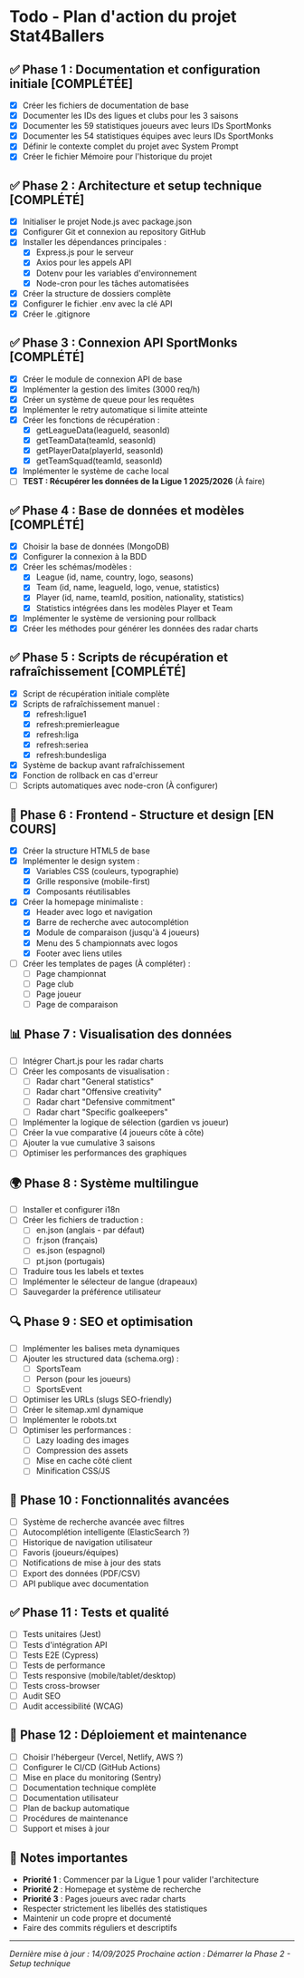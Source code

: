 # Todo - Plan d'action du projet Stat4Ballers

## ✅ Phase 1 : Documentation et configuration initiale [COMPLÉTÉE]
- [x] Créer les fichiers de documentation de base
- [x] Documenter les IDs des ligues et clubs pour les 3 saisons
- [x] Documenter les 59 statistiques joueurs avec leurs IDs SportMonks
- [x] Documenter les 54 statistiques équipes avec leurs IDs SportMonks
- [x] Définir le contexte complet du projet avec System Prompt
- [x] Créer le fichier Mémoire pour l'historique du projet

## ✅ Phase 2 : Architecture et setup technique [COMPLÉTÉ]
- [x] Initialiser le projet Node.js avec package.json
- [x] Configurer Git et connexion au repository GitHub
- [x] Installer les dépendances principales :
  - [x] Express.js pour le serveur
  - [x] Axios pour les appels API
  - [x] Dotenv pour les variables d'environnement
  - [x] Node-cron pour les tâches automatisées
- [x] Créer la structure de dossiers complète
- [x] Configurer le fichier .env avec la clé API
- [x] Créer le .gitignore

## ✅ Phase 3 : Connexion API SportMonks [COMPLÉTÉ]
- [x] Créer le module de connexion API de base
- [x] Implémenter la gestion des limites (3000 req/h)
- [x] Créer un système de queue pour les requêtes
- [x] Implémenter le retry automatique si limite atteinte
- [x] Créer les fonctions de récupération :
  - [x] getLeagueData(leagueId, seasonId)
  - [x] getTeamData(teamId, seasonId)
  - [x] getPlayerData(playerId, seasonId)
  - [x] getTeamSquad(teamId, seasonId)
- [x] Implémenter le système de cache local
- [ ] **TEST : Récupérer les données de la Ligue 1 2025/2026** (À faire)

## ✅ Phase 4 : Base de données et modèles [COMPLÉTÉ]
- [x] Choisir la base de données (MongoDB)
- [x] Configurer la connexion à la BDD
- [x] Créer les schémas/modèles :
  - [x] League (id, name, country, logo, seasons)
  - [x] Team (id, name, leagueId, logo, venue, statistics)
  - [x] Player (id, name, teamId, position, nationality, statistics)
  - [x] Statistics intégrées dans les modèles Player et Team
- [x] Implémenter le système de versioning pour rollback
- [x] Créer les méthodes pour générer les données des radar charts

## ✅ Phase 5 : Scripts de récupération et rafraîchissement [COMPLÉTÉ]
- [x] Script de récupération initiale complète
- [x] Scripts de rafraîchissement manuel :
  - [x] refresh:ligue1
  - [x] refresh:premierleague
  - [x] refresh:liga
  - [x] refresh:seriea
  - [x] refresh:bundesliga
- [x] Système de backup avant rafraîchissement
- [x] Fonction de rollback en cas d'erreur
- [ ] Scripts automatiques avec node-cron (À configurer)

## 🔄 Phase 6 : Frontend - Structure et design [EN COURS]
- [x] Créer la structure HTML5 de base
- [x] Implémenter le design system :
  - [x] Variables CSS (couleurs, typographie)
  - [x] Grille responsive (mobile-first)
  - [x] Composants réutilisables
- [x] Créer la homepage minimaliste :
  - [x] Header avec logo et navigation
  - [x] Barre de recherche avec autocomplétion
  - [x] Module de comparaison (jusqu'à 4 joueurs)
  - [x] Menu des 5 championnats avec logos
  - [x] Footer avec liens utiles
- [ ] Créer les templates de pages (À compléter) :
  - [ ] Page championnat
  - [ ] Page club
  - [ ] Page joueur
  - [ ] Page de comparaison

## 📊 Phase 7 : Visualisation des données
- [ ] Intégrer Chart.js pour les radar charts
- [ ] Créer les composants de visualisation :
  - [ ] Radar chart "General statistics"
  - [ ] Radar chart "Offensive creativity"
  - [ ] Radar chart "Defensive commitment"
  - [ ] Radar chart "Specific goalkeepers"
- [ ] Implémenter la logique de sélection (gardien vs joueur)
- [ ] Créer la vue comparative (4 joueurs côte à côte)
- [ ] Ajouter la vue cumulative 3 saisons
- [ ] Optimiser les performances des graphiques

## 🌍 Phase 8 : Système multilingue
- [ ] Installer et configurer i18n
- [ ] Créer les fichiers de traduction :
  - [ ] en.json (anglais - par défaut)
  - [ ] fr.json (français)
  - [ ] es.json (espagnol)
  - [ ] pt.json (portugais)
- [ ] Traduire tous les labels et textes
- [ ] Implémenter le sélecteur de langue (drapeaux)
- [ ] Sauvegarder la préférence utilisateur

## 🔍 Phase 9 : SEO et optimisation
- [ ] Implémenter les balises meta dynamiques
- [ ] Ajouter les structured data (schema.org) :
  - [ ] SportsTeam
  - [ ] Person (pour les joueurs)
  - [ ] SportsEvent
- [ ] Optimiser les URLs (slugs SEO-friendly)
- [ ] Créer le sitemap.xml dynamique
- [ ] Implémenter le robots.txt
- [ ] Optimiser les performances :
  - [ ] Lazy loading des images
  - [ ] Compression des assets
  - [ ] Mise en cache côté client
  - [ ] Minification CSS/JS

## 🔧 Phase 10 : Fonctionnalités avancées
- [ ] Système de recherche avancée avec filtres
- [ ] Autocomplétion intelligente (ElasticSearch ?)
- [ ] Historique de navigation utilisateur
- [ ] Favoris (joueurs/équipes)
- [ ] Notifications de mise à jour des stats
- [ ] Export des données (PDF/CSV)
- [ ] API publique avec documentation

## ✅ Phase 11 : Tests et qualité
- [ ] Tests unitaires (Jest)
- [ ] Tests d'intégration API
- [ ] Tests E2E (Cypress)
- [ ] Tests de performance
- [ ] Tests responsive (mobile/tablet/desktop)
- [ ] Tests cross-browser
- [ ] Audit SEO
- [ ] Audit accessibilité (WCAG)

## 🚀 Phase 12 : Déploiement et maintenance
- [ ] Choisir l'hébergeur (Vercel, Netlify, AWS ?)
- [ ] Configurer le CI/CD (GitHub Actions)
- [ ] Mise en place du monitoring (Sentry)
- [ ] Documentation technique complète
- [ ] Documentation utilisateur
- [ ] Plan de backup automatique
- [ ] Procédures de maintenance
- [ ] Support et mises à jour

## 📝 Notes importantes
- **Priorité 1** : Commencer par la Ligue 1 pour valider l'architecture
- **Priorité 2** : Homepage et système de recherche
- **Priorité 3** : Pages joueurs avec radar charts
- Respecter strictement les libellés des statistiques
- Maintenir un code propre et documenté
- Faire des commits réguliers et descriptifs

---
*Dernière mise à jour : 14/09/2025*
*Prochaine action : Démarrer la Phase 2 - Setup technique*